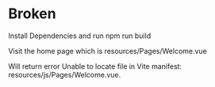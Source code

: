 # Broken

Install Dependencies and run npm run build

Visit the home page which is resources/Pages/Welcome.vue

Will return error Unable to locate file in Vite manifest: resources/js/Pages/Welcome.vue.
